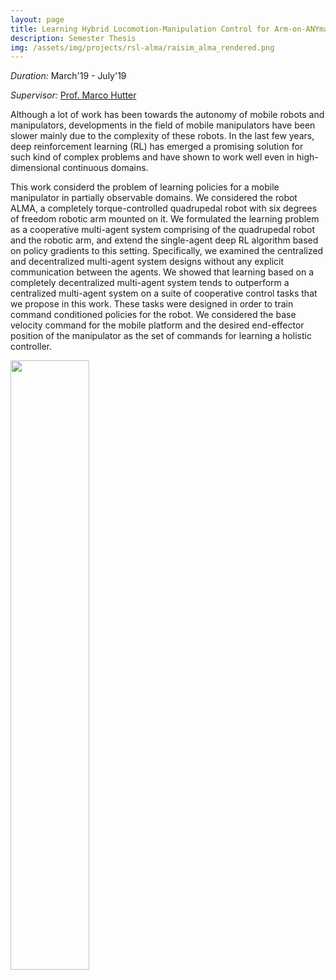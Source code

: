 ```yaml
---
layout: page
title: Learning Hybrid Locomotion-Manipulation Control for Arm-on-ANYmal
description: Semester Thesis
img: /assets/img/projects/rsl-alma/raisim_alma_rendered.png
---
```


*Duration:* March'19 - July'19

*Supervisor:* [Prof. Marco Hutter](https://rsl.ethz.ch/the-lab/people/person-detail.html?persid=121911)

Although a lot of work has been towards the autonomy of mobile robots and manipulators, developments in the field of mobile manipulators have been slower mainly due to the complexity of these robots. In the last few years, deep reinforcement learning (RL) has emerged a promising solution for such kind of complex problems and have shown to work well even in high-dimensional continuous domains.  

This work considerd the problem of learning policies for a mobile manipulator in partially observable domains. We considered the robot ALMA, a completely torque-controlled quadrupedal robot with six degrees of freedom robotic arm mounted on it. We formulated the learning problem as a cooperative multi-agent system comprising of the quadrupedal robot and the robotic arm, and extend the single-agent deep RL algorithm based on policy gradients to this setting. Specifically, we examined the centralized and decentralized multi-agent system designs without any explicit communication between the agents. We showed that learning based on a completely decentralized multi-agent system tends to outperform a centralized multi-agent system on a suite of cooperative control tasks that we propose in this work. These tasks were designed in order to train command conditioned policies for the robot. We considered the base velocity command for the mobile platform and the desired end-effector position of the manipulator as the set of commands for learning a holistic controller.

<div>
    <img class="col three" height="50%" width="50%" src="{{ site.baseurl }}/assets/img/projects/rsl-alma/summary_obs_actions.png" alt="" title="Overview of Agent's Observations and Actions"/>
</div>
